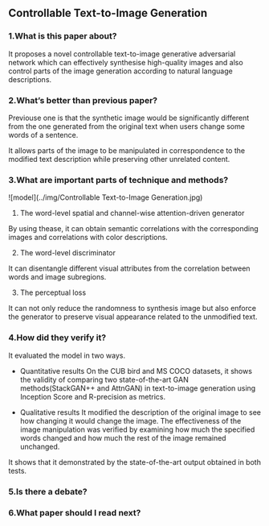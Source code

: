 ## Controllable Text-to-Image Generation

### 1.What is this paper about?

It proposes a novel controllable text-to-image generative adversarial network which can effectively synthesise high-quality images and also control parts of the image generation according to natural language descriptions.

### 2.What’s better than previous paper?

Previouse one is that the synthetic image would be significantly different from the one generated from the original text when users change some words of a sentence.

It allows parts of the image to be manipulated in correspondence to the modified text description while preserving other unrelated content.

### 3.What are important parts of technique and methods?

![model](../img/Controllable Text-to-Image Generation.jpg) 

1. The word-level spatial and channel-wise attention-driven generator

By using thease, it can obtain semantic correlations with the corresponding images and correlations with color descriptions.

2. The word-level discriminator

It can disentangle different visual attributes from the correlation between words and image subregions.


3. The perceptual loss

It can not only reduce the randomness to synthesis image but also enforce the generator to preserve visual appearance related to the unmodified text.

### 4.How did they verify it?

It evaluated the model in two ways.

- Quantitative results
On the CUB bird and MS COCO datasets, it shows the validity of comparing two state-of-the-art GAN methods(StackGAN++ and AttnGAN) in text-to-image generation using Inception Score and R-precision as metrics.

- Qualitative results
It modified the description of the original image to see how changing it would change the image. The effectiveness of the image manipulation was verified by examining how much the specified words changed and how much the rest of the image remained unchanged.

It shows that it demonstrated by the state-of-the-art output obtained in both tests.

### 5.Is there a debate?

### 6.What paper should I read next?
